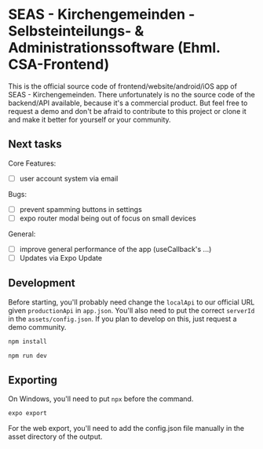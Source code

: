# SEAS - Kirchengemeinden - Selbsteinteilungs- & Administrationssoftware (Ehml. CSA-Frontend)

This is the official source code of frontend/website/android/iOS app of SEAS - Kirchengemeinden. There unfortunately is no the source code of the backend/API available, because it's a commercial product. But feel free to request a demo and don't be afraid to contribute to this project or clone it and make it better for yourself or your community.

## Next tasks

Core Features:

- [ ] user account system via email

Bugs:

- [ ] prevent spamming buttons in settings
- [ ] expo router modal being out of focus on small devices

General:

- [ ] improve general performance of the app (useCallback's ...)
- [ ] Updates via Expo Update

## Development

Before starting, you'll probably need change the `localApi` to our official URL given `productionApi` in `app.json`. You'll also need to put the correct `serverId` in the `assets/config.json`. If you plan to develop on this, just request a demo community.

```bash
npm install
```

```bash
npm run dev
```

## Exporting

On Windows, you'll need to put `npx` before the command.

```bash
expo export
```

For the web export, you'll need to add the config.json file manually in the asset directory of the output.
